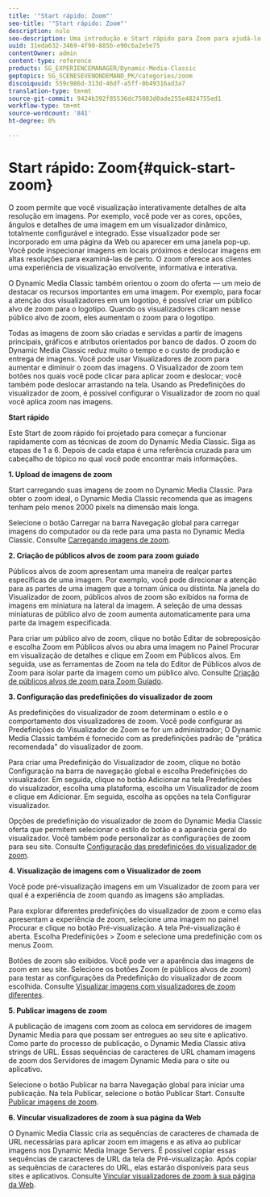 ```yaml
---
title: '"Start rápido: Zoom"'
seo-title: '"Start rápido: Zoom"'
description: nulo
seo-description: Uma introdução e Start rápido para Zoom para ajudá-lo a começar a funcionar rapidamente.
uuid: 31eda632-3469-4f90-885b-e90c6a2e5e75
contentOwner: admin
content-type: reference
products: SG_EXPERIENCEMANAGER/Dynamic-Media-Classic
geptopics: SG_SCENESEVENONDEMAND_PK/categories/zoom
discoiquuid: 559c986d-313d-46df-a5ff-0b49316ad3a7
translation-type: tm+mt
source-git-commit: 9424b392f85536dc75083d0ade255e4824755ed1
workflow-type: tm+mt
source-wordcount: '841'
ht-degree: 0%

---
```



# Start rápido: Zoom{#quick-start-zoom}

O zoom permite que você visualização interativamente detalhes de alta resolução em imagens. Por exemplo, você pode ver as cores, opções, ângulos e detalhes de uma imagem em um visualizador dinâmico, totalmente configurável e integrado. Esse visualizador pode ser incorporado em uma página da Web ou aparecer em uma janela pop-up. Você pode inspecionar imagens em locais próximos e deslocar imagens em altas resoluções para examiná-las de perto. O zoom oferece aos clientes uma experiência de visualização envolvente, informativa e interativa.

O Dynamic Media Classic também orientou o zoom do oferta — um meio de destacar os recursos importantes em uma imagem. Por exemplo, para focar a atenção dos visualizadores em um logotipo, é possível criar um público alvo de zoom para o logotipo. Quando os visualizadores clicam nesse público alvo de zoom, eles aumentam o zoom para o logotipo.

Todas as imagens de zoom são criadas e servidas a partir de imagens principais, gráficos e atributos orientados por banco de dados. O zoom do Dynamic Media Classic reduz muito o tempo e o custo de produção e entrega de imagens. Você pode usar Visualizadores de zoom para aumentar e diminuir o zoom das imagens. O Visualizador de zoom tem botões nos quais você pode clicar para aplicar zoom e deslocar; você também pode deslocar arrastando na tela. Usando as Predefinições do visualizador de zoom, é possível configurar o Visualizador de zoom no qual você aplica zoom nas imagens.

**Start rápido**

Este Start de zoom rápido foi projetado para começar a funcionar rapidamente com as técnicas de zoom do Dynamic Media Classic. Siga as etapas de 1 a 6. Depois de cada etapa é uma referência cruzada para um cabeçalho de tópico no qual você pode encontrar mais informações.

**1. Upload de imagens de zoom**

Start carregando suas imagens de zoom no Dynamic Media Classic. Para obter o zoom ideal, o Dynamic Media Classic recomenda que as imagens tenham pelo menos 2000 pixels na dimensão mais longa.

Selecione o botão Carregar na barra Navegação global para carregar imagens do computador ou da rede para uma pasta no Dynamic Media Classic. Consulte [Carregando imagens de zoom](uploading-zoom-images.md#uploading_zoom_images).

**2. Criação de públicos alvos de zoom para zoom guiado**

Públicos alvos de zoom apresentam uma maneira de realçar partes específicas de uma imagem. Por exemplo, você pode direcionar a atenção para as partes de uma imagem que a tornam única ou distinta. Na janela do Visualizador de zoom, públicos alvos de zoom são exibidos na forma de imagens em miniatura na lateral da imagem. A seleção de uma dessas miniaturas de público alvo de zoom aumenta automaticamente para uma parte da imagem especificada.

Para criar um público alvo de zoom, clique no botão Editar de sobreposição e escolha Zoom em Públicos alvos ou abra uma imagem no Painel Procurar em visualização de detalhes e clique em Zoom em Públicos alvos. Em seguida, use as ferramentas de Zoom na tela do Editor de Públicos alvos de Zoom para isolar parte da imagem como um público alvo. Consulte [Criação de públicos alvos de zoom para Zoom Guiado](creating-zoom-targets-guided-zoom.md#creating_zoom_targets_for_guided_zoom).

**3. Configuração das predefinições do visualizador de zoom**

As predefinições do visualizador de zoom determinam o estilo e o comportamento dos visualizadores de zoom. Você pode configurar as Predefinições do Visualizador de Zoom se for um administrador; O Dynamic Media Classic também é fornecido com as predefinições padrão de &quot;prática recomendada&quot; do visualizador de zoom.

Para criar uma Predefinição do Visualizador de zoom, clique no botão Configuração na barra de navegação global e escolha Predefinições do visualizador. Em seguida, clique no botão Adicionar na tela Predefinições do visualizador, escolha uma plataforma, escolha um Visualizador de zoom e clique em Adicionar. Em seguida, escolha as opções na tela Configurar visualizador.

Opções de predefinição do visualizador de zoom do Dynamic Media Classic oferta que permitem selecionar o estilo do botão e a aparência geral do visualizador. Você também pode personalizar as configurações de zoom para seu site. Consulte [Configuração das predefinições do visualizador de zoom](setting-zoom-viewer-presets.md#setting_up_zoom_viewer_presets).

**4. Visualização de imagens com o Visualizador de zoom**

Você pode pré-visualização imagens em um Visualizador de zoom para ver qual é a experiência de zoom quando as imagens são ampliadas.

Para explorar diferentes predefinições do visualizador de zoom e como elas apresentam a experiência de zoom, selecione uma imagem no painel Procurar e clique no botão Pré-visualização. A tela Pré-visualização é aberta. Escolha Predefinições > Zoom e selecione uma predefinição com os menus Zoom.

Botões de zoom são exibidos. Você pode ver a aparência das imagens de zoom em seu site. Selecione os botões Zoom (e públicos alvos de zoom) para testar as configurações da Predefinição do visualizador de zoom escolhida. Consulte [Visualizar imagens com visualizadores de zoom diferentes](previewing-image-assets-different-zoom.md#previewing_image_assets_with_different_zoom_viewers).

**5. Publicar imagens de zoom**

A publicação de imagens com zoom as coloca em servidores de imagem Dynamic Media para que possam ser entregues ao seu site e aplicativo. Como parte do processo de publicação, o Dynamic Media Classic ativa strings de URL. Essas sequências de caracteres de URL chamam imagens de zoom dos Servidores de imagem Dynamic Media para o site ou aplicativo.

Selecione o botão Publicar na barra Navegação global para iniciar uma publicação. Na tela Publicar, selecione o botão Publicar Start. Consulte [Publicar imagens de zoom](publishing-zoom-images.md#publishing_zoom_images).

**6. Vincular visualizadores de zoom à sua página da Web**

O Dynamic Media Classic cria as sequências de caracteres de chamada de URL necessárias para aplicar zoom em imagens e as ativa ao publicar imagens nos Dynamic Media Image Servers. É possível copiar essas sequências de caracteres de URL da tela de Pré-visualização. Após copiar as sequências de caracteres do URL, elas estarão disponíveis para seus sites e aplicativos. Consulte [Vincular visualizadores de zoom à sua página da Web](linking-zoom-viewers-web-pages.md#linking_zoom_viewers_to_your_web_pages).
